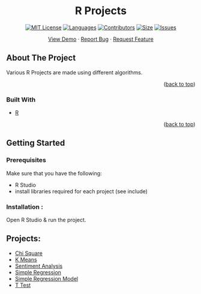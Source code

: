 
<br />
<div align="center">
<h1 align="center">R Projects</h3>

[![MIT License][license-shield]][license-url]
[![Languages][language-shield]][language-url]
[![Contributors][contri-shield]][contri-url]
[![Size][size-shield]][size-url]
[![Issues][issues-shield]][issues-url]


  <p align="center">
    <a href="https://github.com/DeepKariaX/R-Projects">View Demo</a>
    ·
    <a href="https://github.com/DeepKariaX/R-Projects/issues">Report Bug</a>
    ·
    <a href="https://github.com/DeepKariaX/R-Projects/issues">Request Feature</a>
  </p>
</div>


## About The Project

Various R Projects are made using different algorithms.

<p align="right">(<a href="#top">back to top</a>)</p>

### Built With

* [R](https://www.r-project.org/)

<p align="right">(<a href="#top">back to top</a>)</p>

## Getting Started

### Prerequisites

Make sure that you have the following:
-  R Studio
-  install libraries required for each project (see include)

### Installation :

Open R Studio & run the project.

## Projects:
-  <a href="https://github.com/DeepKariaX/R-Projects/tree/main/Chi%20Square">Chi Square</a>
-  <a href="https://github.com/DeepKariaX/R-Projects/tree/main/K%20Means" class="image fit">K Means</a>
-  <a href="https://github.com/DeepKariaX/R-Projects/tree/main/Sentiment%20Analysis">Sentiment Analysis</a>
-  <a href="https://github.com/DeepKariaX/R-Projects/tree/main/Simple%20Regression">Simple Regression</a>
-  <a href="https://github.com/DeepKariaX/R-Projects/tree/main/Simple%20Regression%20Model">Simple Regression Model</a>
-  <a href="https://github.com/DeepKariaX/R-Projects/tree/main/T-Test">T Test</a>

[contri-shield]: https://img.shields.io/github/contributors/DeepKariaX/R-Projects?style=for-the-badge
[contri-url]: #

[license-shield]: https://img.shields.io/github/license/DeepKariaX/R-Projects?style=for-the-badge
[license-url]: https://github.com/DeepKariaX/Spam-Classification-Flask/blob/main/LICENSE.txt

[size-shield]: https://img.shields.io/github/repo-size/DeepKariaX/R-Projects?style=for-the-badge
[size-url]: #

[issues-shield]: https://img.shields.io/github/issues/DeepKariaX/R-Projects?style=for-the-badge
[issues-url]: #

[language-shield]: https://img.shields.io/github/languages/count/DeepKariaX/R-Projects?style=for-the-badge
[language-url]: #
